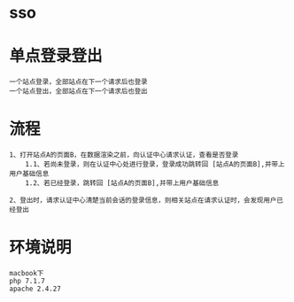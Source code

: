 # sso
# 单点登录登出
    一个站点登录，全部站点在下一个请求后也登录
    一个站点登出，全部站点在下一个请求后也登出    
# 流程
    1、打开站点A的页面B，在数据渲染之前，向认证中心请求认证，查看是否登录
        1.1、若尚未登录，则在认证中心处进行登录，登录成功跳转回 [站点A的页面B],并带上用户基础信息
        1.2、若已经登录，跳转回 [站点A的页面B],并带上用户基础信息
        
    2、登出时，请求认证中心清楚当前会话的登录信息，则相关站点在请求认证时，会发现用户已经登出
# 环境说明
    macbook下
    php 7.1.7
    apache 2.4.27